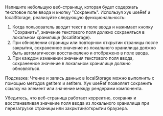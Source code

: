 Напишите небольшую веб-страницу, которая будет содержать текстовое поле ввода и кнопку "Сохранить". Используя хук useRef и localStorage, реализуйте следующую функциональность:

1. Когда пользователь вводит текст в поле ввода и нажимает кнопку "Сохранить", значение текстового поля должно сохраняться в локальном хранилище (localStorage).
2. При обновлении страницы или повторном открытии страницы после закрытия, сохраненное значение из локального хранилища должно быть автоматически восстановлено и отображено в поле ввода.
3. При каждом изменении значения текстового поля ввода, сохраненное значение в локальном хранилище должно обновляться.

Подсказка: Чтение и запись данных в localStorage можно выполнить с помощью методов getItem и setItem. Хук useRef позволяет сохранить ссылку на элемент или значение между рендерами компонента.

Убедитесь, что веб-страница работает корректно, сохраняя и восстанавливая значение поля ввода из локального хранилища при перезагрузке страницы или закрытии/открытии браузера.